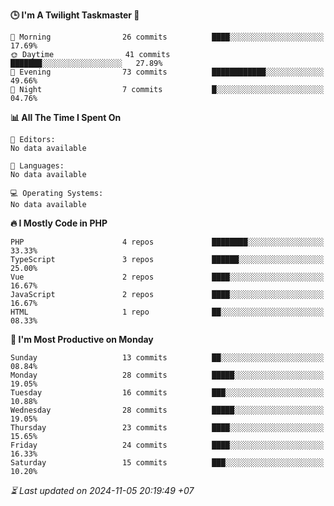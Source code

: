 <!--START_SECTION:readme-stats-->
**🕒 I'm A Twilight Taskmaster 🌆**

```text
🌅 Morning                26 commits          ████░░░░░░░░░░░░░░░░░░░░░   17.69%
🌞 Daytime                41 commits          ███████░░░░░░░░░░░░░░░░░░   27.89%
🌆 Evening                73 commits          ████████████░░░░░░░░░░░░░   49.66%
🌙 Night                  7 commits           █░░░░░░░░░░░░░░░░░░░░░░░░   04.76%
```

**📊 All The Time I Spent On**

```text
📝 Editors:
No data available

💬 Languages:
No data available

💻 Operating Systems:
No data available
```

**🔥 I Mostly Code in PHP**

```text
PHP                      4 repos             ████████░░░░░░░░░░░░░░░░░   33.33%
TypeScript               3 repos             ██████░░░░░░░░░░░░░░░░░░░   25.00%
Vue                      2 repos             ████░░░░░░░░░░░░░░░░░░░░░   16.67%
JavaScript               2 repos             ████░░░░░░░░░░░░░░░░░░░░░   16.67%
HTML                     1 repo              ██░░░░░░░░░░░░░░░░░░░░░░░   08.33%
```

**📅 I'm Most Productive on Monday**

```text
Sunday                   13 commits          ██░░░░░░░░░░░░░░░░░░░░░░░   08.84%
Monday                   28 commits          █████░░░░░░░░░░░░░░░░░░░░   19.05%
Tuesday                  16 commits          ███░░░░░░░░░░░░░░░░░░░░░░   10.88%
Wednesday                28 commits          █████░░░░░░░░░░░░░░░░░░░░   19.05%
Thursday                 23 commits          ████░░░░░░░░░░░░░░░░░░░░░   15.65%
Friday                   24 commits          ████░░░░░░░░░░░░░░░░░░░░░   16.33%
Saturday                 15 commits          ███░░░░░░░░░░░░░░░░░░░░░░   10.20%
```



*⏳ Last updated on 2024-11-05 20:19:49 +07*
<!--END_SECTION:readme-stats-->